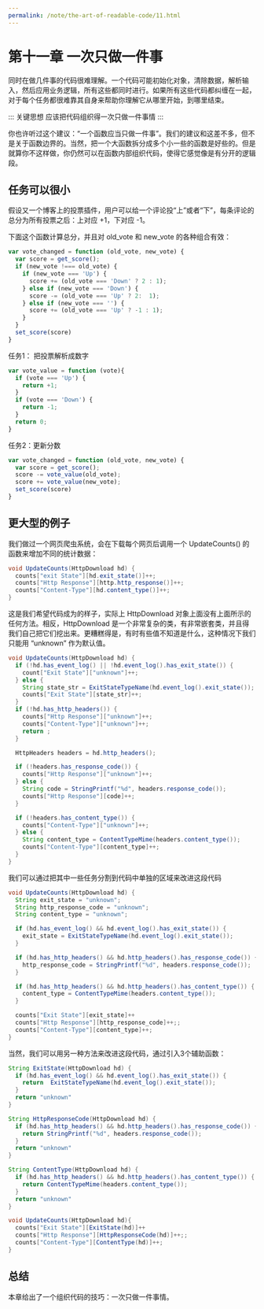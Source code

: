 ```yaml
---
permalink: /note/the-art-of-readable-code/11.html
---
```


# 第十一章 一次只做一件事

同时在做几件事的代码很难理解。一个代码可能初始化对象，清除数据，解析输入，然后应用业务逻辑，所有这些都同时进行。如果所有这些代码都纠缠在一起，对于每个任务都很难靠其自身来帮助你理解它从哪里开始，到哪里结束。

::: 关键思想
应该把代码组织得一次只做一件事情
:::

你也许听过这个建议：“一个函数应当只做一件事”。我们的建议和这差不多，但不是关于函数边界的。当然，把一个大函数拆分成多个小一些的函数是好些的。但是就算你不这样做，你仍然可以在函数内部组织代码，使得它感觉像是有分开的逻辑段。

## 任务可以很小

假设又一个博客上的投票插件，用户可以给一个评论投“上”或者“下”，每条评论的总分为所有投票之后：上对应 +1，下对应 -1。

下面这个函数计算总分，并且对 old_vote 和 new_vote 的各种组合有效：

```js
var vote_changed = function (old_vote, new_vote) {
  var score = get_score();
  if (new_vote !=== old_vote) {
    if (new_vote === 'Up') {
      score += (old_vote === 'Down' ? 2 : 1);
    } else if (new_vote === 'Down') {
      score -= (old_vote === 'Up' ? 2:  1);
    } else if (new_vote === '') {
      score += (old_vote === 'Up' ? -1 : 1);
    }
  }
  set_score(score)
}
```

任务1： 把投票解析成数字

```js
var vote_value = function (vote){
  if (vote === 'Up') {
    return +1;
  }
  if (vote === 'Down') {
    return -1;
  }
  return 0;
}
```

任务2：更新分数

```js
var vote_changed = function (old_vote, new_vote) {
  var score = get_score();
  score -= vote_value(old_vote);
  score += vote_value(new_vote);
  set_score(score)
}
```

## 更大型的例子

我们做过一个网页爬虫系统，会在下载每个网页后调用一个 UpdateCounts() 的函数来增加不同的统计数据：

```java
void UpdateCounts(HttpDownload hd) {
  counts["exit State"][hd.exit_state()]++;
  counts["Http Response"][http.http_response()]++;
  counts["Content-Type"][hd.content_type()]++;
}
```

这是我们希望代码成为的样子，实际上 HttpDownload 对象上面没有上面所示的任何方法。相反，HttpDownload 是一个非常复杂的类，有非常嵌套类，并且得我们自己把它们挖出来。更糟糕得是，有时有些值不知道是什么，这种情况下我们只能用 “unknown” 作为默认值。

```java
void UpdateCounts(HttpDownload hd) {
  if (!hd.has_event_log() || !hd.event_log().has_exit_state()) {
    count["Exit State"]["unknown"]++;
  } else {
    String state_str = ExitStateTypeName(hd.event_log().exit_state());
    counts["Exit State"][state_str]++;
  }
  if (!hd.has_http_headers()) {
    counts["Http Response"]["unknown"]++;
    counts["Content-Type"]["unknown"]++;
    return ;
  }

  HttpHeaders headers = hd.http_headers();

  if (!headers.has_response_code()) {
    counts["Http Response"]["unknown"]++;
  } else {
    String code = StringPrintf("%d", headers.response_code());
    counts["Http Response"][code]++;
  }

  if (!headers.has_content_type()) {
    counts["Content-Type"]["unknown"]++;
  } else {
    String content_type = ContentTypeMime(headers.content_type());
    counts["Content-Type"][content_type]++;
  }
}
```

我们可以通过把其中一些任务分割到代码中单独的区域来改进这段代码

```java
void UpdateCounts(HttpDownload hd) {
  String exit_state = "unknown";
  String http_response_code = "unknown";
  String content_type = "unknown";

  if (hd.has_event_log() && hd.event_log().has_exit_state()) {
    exit_state = ExitStateTypeName(hd.event_log().exit_state());
  }

  if (hd.has_http_headers() && hd.http_headers().has_response_code()) {
    http_response_code = StringPrintf("%d", headers.response_code());
  }

  if (hd.has_http_headers() && hd.http_headers().has_content_type()) {
    content_type = ContentTypeMime(headers.content_type());
  }

  counts["Exit State"][exit_state]++
  counts["Http Response"][http_response_code]++;;
  counts["Content-Type"][content_type]++;
}
```

当然，我们可以用另一种方法来改进这段代码，通过引入3个辅助函数：

```java
String ExitState(HttpDownload hd) {
  if (hd.has_event_log() && hd.event_log().has_exit_state()) {
    return  ExitStateTypeName(hd.event_log().exit_state());
  }
  return "unknown"
}

String HttpResponseCode(HttpDownload hd) {
  if (hd.has_http_headers() && hd.http_headers().has_response_code()) {
    return StringPrintf("%d", headers.response_code());
  }
  return "unknown"
}

String ContentType(HttpDownload hd) {
  if (hd.has_http_headers() && hd.http_headers().has_content_type()) {
    return ContentTypeMime(headers.content_type());
  }
  return "unknown"
}

void UpdateCounts(HttpDownload hd){
  counts["Exit State"][ExitState(hd)]++
  counts["Http Response"][HttpResponseCode(hd)]++;;
  counts["Content-Type"][ContentType(hd)]++;
}
```

## 总结

本章给出了一个组织代码的技巧：一次只做一件事情。